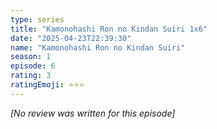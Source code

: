```yaml
---
type: series
title: "Kamonohashi Ron no Kindan Suiri 1x6"
date: "2025-04-23T22:39:30"
name: "Kamonohashi Ron no Kindan Suiri"
season: 1
episode: 6
rating: 3
ratingEmoji: ⭐️⭐️⭐️
---
```


*[No review was written for this episode]*
